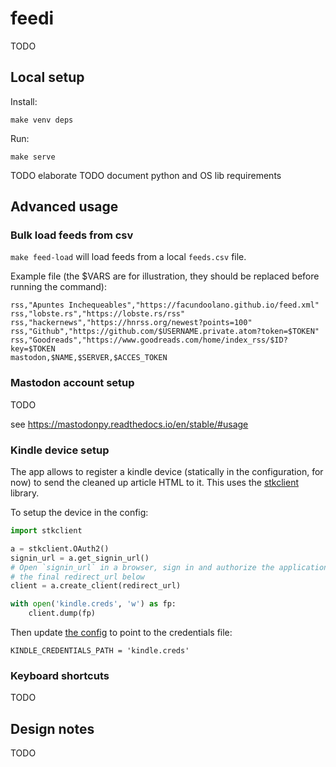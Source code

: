 # feedi

TODO

## Local setup

Install:

    make venv deps

Run:

    make serve

TODO elaborate
TODO document python and OS lib requirements

## Advanced usage
### Bulk load feeds from csv

`make feed-load` will load feeds from a local `feeds.csv` file.

Example file (the $VARS are for illustration, they should be replaced before running the command):


    rss,"Apuntes Inchequeables","https://facundoolano.github.io/feed.xml"
    rss,"lobste.rs","https://lobste.rs/rss"
    rss,"hackernews","https://hnrss.org/newest?points=100"
    rss,"Github","https://github.com/$USERNAME.private.atom?token=$TOKEN"
    rss,"Goodreads","https://www.goodreads.com/home/index_rss/$ID?key=$TOKEN
    mastodon,$NAME,$SERVER,$ACCES_TOKEN


### Mastodon account setup

TODO

see https://mastodonpy.readthedocs.io/en/stable/#usage

### Kindle device setup

The app allows to register a kindle device (statically in the configuration, for now) to send the cleaned up article HTML to it. This uses the [stkclient](https://github.com/maxdjohnson/stkclient) library.

To setup the device in the config:

``` python
import stkclient

a = stkclient.OAuth2()
signin_url = a.get_signin_url()
# Open `signin_url` in a browser, sign in and authorize the application, pass
# the final redirect_url below
client = a.create_client(redirect_url)

with open('kindle.creds', 'w') as fp:
    client.dump(fp)
```



Then update [the config](https://github.com/facundoolano/feedi/blob/a7a0c6e8b13b790cc80b499bb9a9d9a55e8f975b/feedi/config.py#L13-L16) to point to the credentials file:

    KINDLE_CREDENTIALS_PATH = 'kindle.creds'


### Keyboard shortcuts

TODO

## Design notes

TODO
